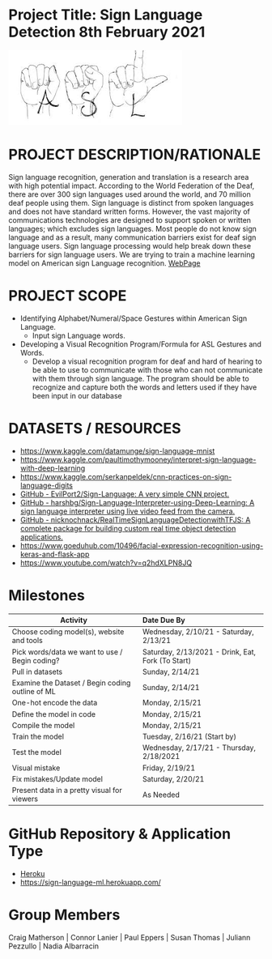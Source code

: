 # Project Title: Sign Language Detection                                          8th February 2021

![asl_asl_studies](static/asl_asl_studies.jpg)

# PROJECT DESCRIPTION/RATIONALE
Sign language recognition, generation and translation is a research area with high potential impact. According to the World Federation of the Deaf, there are over 300 sign languages used around the world, and 70 million deaf people using them. Sign language is distinct from spoken languages and does not have standard written forms. However, the vast majority of communications technologies are designed to support spoken or written languages; which excludes sign languages. Most people do not know sign language and as a result, many communication barriers exist for deaf sign language users. Sign language processing would help break down these barriers for sign language users. We are trying to train a machine learning model on American sign Language recognition. 
[WebPage](https://sign-language-ml.herokuapp.com/uploadSigns)


# PROJECT SCOPE
* Identifying Alphabet/Numeral/Space Gestures within American Sign Language.
  * Input sign Language words.
* Developing a Visual Recognition Program/Formula for ASL Gestures and Words.
  * Develop a visual recognition program for deaf and hard of hearing to be able to use to communicate with those who can not communicate with them through sign language.  The program should be able to recognize and capture both the words and letters used if they have been input in our database

# DATASETS / RESOURCES
* <https://www.kaggle.com/datamunge/sign-language-mnist>
* <https://www.kaggle.com/paultimothymooney/interpret-sign-language-with-deep-learning>
* <https://www.kaggle.com/serkanpeldek/cnn-practices-on-sign-language-digits>
* [GitHub - EvilPort2/Sign-Language: A very simple CNN project.](https://github.com/Evilport2/Sign-Language)
* [GitHub - harshbg/Sign-Language-Interpreter-using-Deep-Learning: A sign language interpreter using live video feed from the camera.](https://github.com/harshbg/Sign-Language-Interpreter-using-Deep-Learning)
* [GitHub - nicknochnack/RealTimeSignLanguageDetectionwithTFJS: A complete package for building custom real time object detection applications.](https://github.com/nicknochnack/RealTimeSignLanguageDetectionwithTFJS)
* <https://www.goeduhub.com/10496/facial-expression-recognition-using-keras-and-flask-app>
* <https://www.youtube.com/watch?v=q2hdXLPN8JQ>

# Milestones

| Activity | Date Due By |
|-----------------|:-------------|
| Choose coding model(s), website and tools | Wednesday, 2/10/21 - Saturday, 2/13/21  |
| Pick words/data we want to use / Begin coding?   | Saturday, 2/13/2021 - Drink, Eat, Fork (To Start)          |
| Pull in datasets      | Sunday, 2/14/21         |
| Examine the Dataset /  Begin coding outline of ML | Sunday, 2/14/21 |
| One-hot encode the data      |  Monday, 2/15/21            |
| Define the model in code      |  Monday, 2/15/21            |
| Compile the model      | Monday, 2/15/21             |
|Train the model|Tuesday, 2/16/21 (Start by)|
|Test the model| Wednesday, 2/17/21 - Thursday, 2/18/2021|
|Visual mistake|Friday, 2/19/21|
|Fix mistakes/Update model|Saturday, 2/20/21|
|Present data in a pretty visual for viewers|As Needed|

# GitHub Repository & Application Type
* [Heroku](https://github.com/clmatherson/sign_language_detection)
* https://sign-language-ml.herokuapp.com/

# Group Members
Craig Matherson | Connor Lanier | Paul Eppers | Susan Thomas | Juliann Pezzullo | Nadia Albarracin 
 


